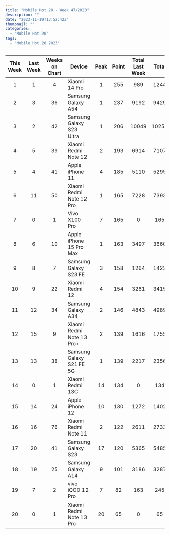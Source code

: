 ```yaml
---
title: "Mobile Hot 20 - Week 47/2023"
description: ""
date: "2023-11-19T13:52:42Z"
thumbnail: ""
categories:
  - "Mobile Hot 20"
tags:
  - "Mobile Hot 20 2023"
---
```

<!--more-->
|This Week|Last Week|Weeks on Chart|Device|Peak|Point|Total Last Week|Total|
|:---:|:---:|:---:|---|:---:|:---:|:---:|:---:|
|1|1|4|Xiaomi 14 Pro|1|255|989|1244|
|2|3|36|Samsung Galaxy A54|1|237|9192|9429|
|3|2|42|Samsung Galaxy S23 Ultra|1|206|10049|10255|
|4|5|39|Xiaomi Redmi Note 12|2|193|6914|7107|
|5|4|41|Apple iPhone 11|4|185|5110|5295|
|6|11|50|Xiaomi Redmi Note 12 Pro|1|165|7228|7393|
|7|0|1|Vivo X100 Pro|7|165|0|165|
|8|6|10|Apple iPhone 15 Pro Max|1|163|3497|3660|
|9|8|7|Samsung Galaxy S23 FE|3|158|1264|1422|
|10|9|22|Xiaomi Redmi 12|4|154|3261|3415|
|11|12|34|Samsung Galaxy A34|2|146|4843|4989|
|12|15|9|Xiaomi Redmi Note 13 Pro+|2|139|1616|1755|
|13|13|38|Samsung Galaxy S21 FE 5G|1|139|2217|2356|
|14|0|1|Xiaomi Redmi 13C|14|134|0|134|
|15|14|24|Apple iPhone 12|10|130|1272|1402|
|16|16|76|Xiaomi Redmi Note 11|2|122|2611|2733|
|17|20|41|Samsung Galaxy S23|17|120|5365|5485|
|18|19|25|Samsung Galaxy A14|9|101|3186|3287|
|19|7|2|vivo iQOO 12 Pro|7|82|163|245|
|20|0|1|Xiaomi Redmi Note 13 Pro|20|65|0|65|

